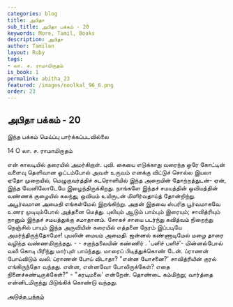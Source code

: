 ```yaml
---
categories: blog
title: அபிதா
sub_title: அபிதா பக்கம் - 20
keywords: More, Tamil, Books
description: அபிதா
author: Tamilan
layout: Ruby
tags:
- லா. ச. ராமாமிருதம்
is_book: 1
permalink: abitha_23
featured: /images/noolkal_96_6.png
order: 23
---
```

## அபிதா பக்கம் - 20

இந்த பக்கம் மெய்ப்பு பார்க்கப்படவில்லை

﻿14 O லா. ச. ராமாமிருதம்

என் காலடியில் தரையில் அமர்கிறாள். புவி. கையை எடுக்காது வரைந்த ஒரே கோட்டின் வளைவு தெளிவான ஓட்டம்போல் அவள் உருவம் எனக்கு விட்டுச் சொல்ல இயலா ஏதோ முறையில், மெழுகுவர்த்திச் சுடரொளியில் இந்த அறையின் தோற்றத்துடன்- ஏன், இந்த வேனிலோடேயே இழைந்திருக்கிறது. நாங்களே இந்தச் சமயத்தின் ஒவியத்தின் வண்ணக் குழையில் கலந்து, ஒவியம் உயிருடன் மிளிர்வதாய்த் தோன்றிற்று. அபூர்வமான அமைதி எங்கள்மேல் இறங்கிற்று. அதன் இதவை ஸ்பரித பூர்வமாகவே உணர முடியும்போல் அத்தனை மெத்து. புலியும் ஆடும் பாம்பும் இரையும்; சாவித்ரியும் நானும் இந்தச் சமயத்துக்கு சமாதானம். சோகச் சாயை படர்ந்து கவித்வம் நிறைந்து நெஞ்சில் பாயும் இந்த அருவியின் கரையில் எத்தனை நேரம் இப்படியே அமர்ந்திருந்தோமோ! புயலின் மையம் அமைதி. ஜன்னல் கண்ணாடிமேல் மழை தாரை வழிந்த வண்ணமிருந்தது. - - சகுந்தலையின் கண்ணிர் . 'பளிச் பளிச்'- மின்னல்போல் வலி கொடி பிரிந்து மார்புள் பாய்ந்தது. மாரைப் பிடித்துக்கொண் டேன். ப்ராணன் போய்விடும் வலி. ப்ராணன் போய் விடாதா? "என்ன யோசனை?' சாவித்ரியின் குரல் எங்கிருந்தோ வந்தது. என்ன, என்னவோ போலிருக்கேள்? எதை நினைச்சுண்டிருக்கேள்?" - "கரடிமலை’ என்றேன். தொண்டை கம்மிற்று; வார்த்தை என்னிடமிருந்து பிடுங்கிக் கொண்டு வந்தது.

[அடுத்த பக்கம்](abitha_24)